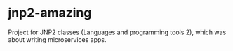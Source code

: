 # jnp2-amazing
Project for JNP2 classes (Languages and programming tools 2), which was about writing microservices apps.
